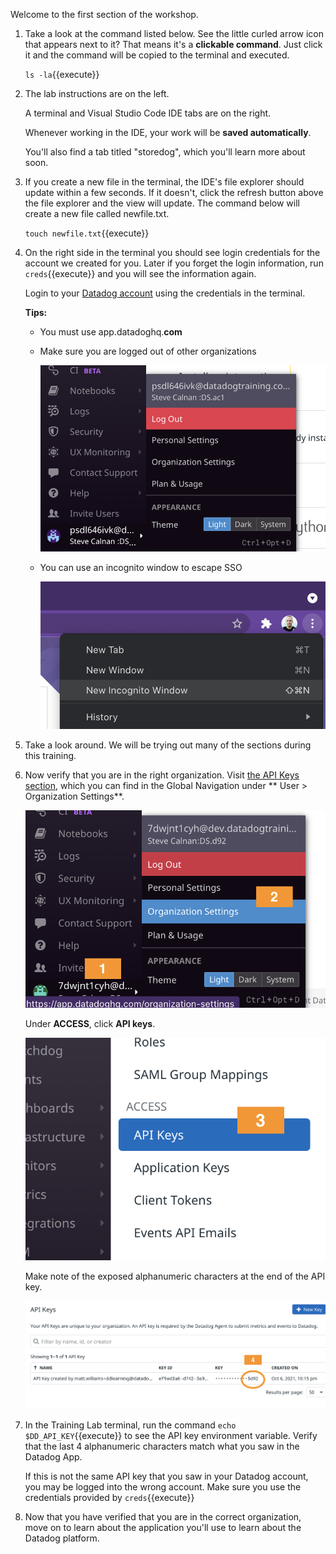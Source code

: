 Welcome to the first section of the workshop.

1. Take a look at the command listed below. See the little curled arrow icon that appears next to it? That means it's a **clickable command**.  Just click it and the command will be copied to the terminal and executed.

    `ls -la`{{execute}}

1. The lab instructions are on the left.

    A terminal and Visual Studio Code IDE tabs are on the right. 
    
    Whenever working in the IDE, your work will be **saved automatically**.

    You'll also find a tab titled "storedog", which you'll learn more about soon.

1. If you create a new file in the terminal, the IDE's file explorer should update within a few seconds. If it doesn't, click the refresh button above the file explorer and the view will update. The command below will create a new file called newfile.txt.

    `touch newfile.txt`{{execute}}

1. On the right side in the terminal you should see login credentials for the account we created for you. Later if you forget the login information, run `creds`{{execute}} and you will see the information again.

    Login to your [Datadog account](https://github.com/jmassey-datadog/security-workshop-2.git) using the credentials in the terminal.

    **Tips:**
      - You must use app.datadoghq.**com**

      - Make sure you are logged out of other organizations

          ![How to log out](./assets/how_to_log_out.png) 

      - You can use an incognito window to escape SSO

          ![Incognito window in Chrome](./assets/incognito_window.png)

1. Take a look around. We will be trying out many of the sections during this training.

1. Now verify that you are in the right organization. Visit [the API Keys section](https://app.datadoghq.com/organization-settings/api-keys), which you can find in the Global Navigation under ** User  > Organization Settings**. 

    ![Organization settings menu](./assets/navigate_org_settings.png)

    Under **ACCESS**, click **API keys**.

    ![API keys menu item](./assets/api_key_menu_item.png)
    
    Make note of the exposed alphanumeric characters at the end of the API key.

    ![API key details](./assets/api_key_detail.png)

1. In the Training Lab terminal, run the command `echo $DD_API_KEY`{{execute}} to see the API key environment variable. Verify that the last 4 alphanumeric characters match what you saw in the Datadog App. 

    If this is not the same API key that you saw in your Datadog account, you may be logged into the wrong account. Make sure you use the credentials provided by `creds`{{execute}}

1. Now that you have verified that you are in the correct organization, move on to learn about the application you'll use to learn about the Datadog platform.
